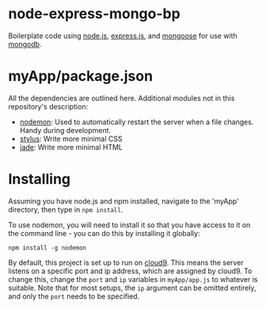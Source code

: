 node-express-mongo-bp
=====================

Boilerplate code using [node.js](http://nodejs.org), [express.js](http://expressjs.com/), 
and [mongoose](https://github.com/learnboost/mongoose) for use with [mongodb](http://www.mongodb.org/).

myApp/package.json
==================

All the dependencies are outlined here.  Additional modules not in this repository's description:

* [nodemon](https://github.com/remy/nodemon):  Used to automatically restart the server when a file changes.  Handy during development.
* [stylus](https://github.com/learnboost/stylus):   Write more minimal CSS
* [jade](https://github.com/visionmedia/jade):     Write more minimal HTML

Installing
==========

Assuming you have node.js and npm installed, navigate to the 'myApp' directory, then type in `npm install`.

To use nodemon, you will need to install it so that you have access to it on the command line - you can
do this by installing it globally:

`npm install -g nodemon`

By default, this project is set up to run on [cloud9](http://c9.io).  This means the server listens on
a specific port and ip address, which are assigned by cloud9.  To change this, change the `port` and `ip` 
variables in `myApp/app.js` to whatever is suitable.  Note that for most setups, the `ip` argument can be
omitted entirely, and only the `port` needs to be specified.
